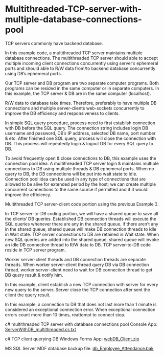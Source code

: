# Multithreaded-TCP-server-with-multiple-database-connections-pool

TCP servers commonly have backend database.

In this example code, a multithreaded TCP server maintains multiple database connections. The multithreaded TCP server should able to accept multiple incoming client connections concurrently using server’s ephemeral ports and should able to R/W data from/to backend database concurrently using DB’s ephemeral ports.

Our TCP server and DB program are two separate computer programs. Both programs can be resided in the same computer or in separate computers. In this example, the TCP server & DB are in the same computer (localhost).

R/W data to database take times. Therefore, preferably to have multiple DB connections and multiple server-clients web-sockets concurrently to improve the DB efficiency and responsiveness to clients.

In simple SQL query procedure, process need to first establish connection with DB before the SQL query. The connection string includes login DB username and password, DB’s IP address, selected DB name, port number & etc. After finished one SQL query, process will close the connection with DB. This process will repeatedly login & logout DB for every SQL query to DB.

To avoid frequently open & close connections to DB, this example uses the connection pool idea. A multithreaded TCP server login & maintains multiple connections to DB using multiple threads & DB ephemeral ports. When no query to DB, the DB connections will be put into wait state to idle. Connection pool idea can be used in any type of connections that are allowed to be alive for extended period by the host; we can create multiple concurrent connections to the same source if permitted and if it would improve the efficiency.

Multithreaded TCP server-client code portion using the previous Example 3.

In TCP server-to-DB coding portion, we will have a shared queue to save all the clients’ DB queries. Established DB connection threads will execute the SQL queries whenever there are any in the shared queue. If there aren’t any in the shared queue, shared queue will make DB connection threads to idle in Wait state. TCP server connections to DB are retained in Wait state. When new SQL queries are added into the shared queue, shared queue will invoke an idle DB connection thread to R/W data to DB. TCP server-to-DB code reside in TCP server program.

Worker server-client threads and DB connection threads are separate threads. When worker server-client thread query DB via DB connection thread, worker server-client need to wait for DB connection thread to get DB query result & notify him.

In this example, client establish a new TCP connection with server for every new query to the server. Server close the TCP connection after sent the client the query result.

In this example, a connection to DB that does not last more than 1 minute is considered an exceptional connection error. When exceptional connection errors count more than 10 times, reattempt to connect stop.

 

c# multithreaded TCP server with database connections pool Console App:   [ServerWithDB_multithreaded.cs.txt](https://github.com/lksark/Multithreaded-TCP-server-with-multiple-database-connections-pool/blob/main/ServerWithDB_multithreaded.cs.txt)

c# TCP client querying DB Windows Forms App:    [webDB_Client.zip](https://github.com/lksark/Multithreaded-TCP-server-with-multiple-database-connections-pool/blob/main/webDB_Client.zip)

MS SQL Server MDF database backup file:   [db_Employee_Attendance.bak](https://github.com/lksark/Multithreaded-TCP-server-with-multiple-database-connections-pool/blob/main/db_Employee_Attendance.bak)
